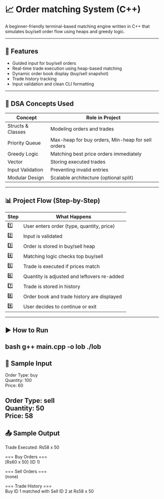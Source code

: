 # 📈 Order matching System (C++)

A beginner-friendly terminal-based matching engine written in C++ that simulates buy/sell order flow using heaps and greedy logic.

---

## 🚀 Features

- Guided input for buy/sell orders
- Real-time trade execution using heap-based matching
- Dynamic order book display (buy/sell snapshot)
- Trade history tracking
- Input validation and clean CLI formatting

---

## 🧠 DSA Concepts Used

| Concept             | Role in Project                          |
|---------------------|-------------------------------------------|
| Structs & Classes   | Modeling orders and trades                |
| Priority Queue      | Max-heap for buy orders, Min-heap for sell orders |
| Greedy Logic        | Matching best price orders immediately    |
| Vector              | Storing executed trades                   |
| Input Validation    | Preventing invalid entries                |
| Modular Design      | Scalable architecture (optional split)    |

---
## 📊 Project Flow (Step-by-Step)

| Step | What Happens |
|------|--------------|
| 1️⃣   | User enters order (type, quantity, price) |
| 2️⃣   | Input is validated |
| 3️⃣   | Order is stored in buy/sell heap |
| 4️⃣   | Matching logic checks top buy/sell |
| 5️⃣   | Trade is executed if prices match |
| 6️⃣   | Quantity is adjusted and leftovers re-added |
| 7️⃣   | Trade is stored in history |
| 8️⃣   | Order book and trade history are displayed |
| 9️⃣   | User decides to continue or exit |

---

## ▶️ How to Run

bash
g++ main.cpp -o lob
./lob
-------------------------------------------

## 📄 Sample Input
Order Type: buy  
Quantity: 100  
Price: 60  

Order Type: sell  
Quantity: 50  
Price: 58
 -----------------------------------------
## 📤 Sample Output

Trade Executed: Rs58 x 50

=== Buy Orders ===  
[Rs60 x 50] (ID 1)

=== Sell Orders ===  
(none)

=== Trade History ===  
Buy ID 1 matched with Sell ID 2 at Rs58 x 50
